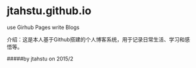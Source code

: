 # jtahstu.github.io
use Girhub Pages write Blogs

介绍：这是本人基于Github搭建的个人博客系统，用于记录日常生活、学习和感悟等。

#####by jtahstu on 2015/2
